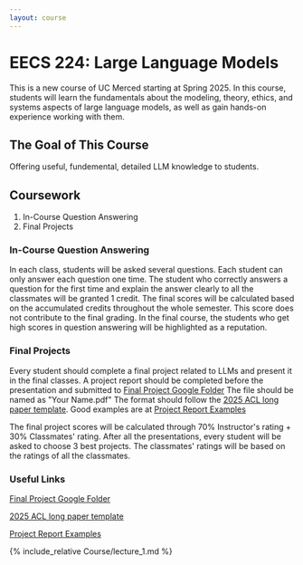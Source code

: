 ```yaml
---
layout: course
---
```


# EECS 224: Large Language Models

This is a new course of UC Merced starting at Spring 2025. In this course, students will learn the fundamentals about the modeling, theory, ethics, and systems aspects of large language models, as well as gain hands-on experience working with them.

## The Goal of This Course

Offering useful, fundemental, detailed LLM knowledge to students.

## Coursework

1. In-Course Question Answering
2. Final Projects

### In-Course Question Answering

In each class, students will be asked several questions. Each student can only answer each question one time. The student who correctly answers a question for the first time and explain the answer clearly to all the classmates will be granted 1 credit. The final scores will be calculated based on the accumulated credits throughout the whole semester. This score does not contribute to the final grading. In the final course, the students who get high scores in question answering will be highlighted as a reputation.

### Final Projects

Every student should complete a final project related to LLMs and present it in the final classes. A project report should be completed before the presentation and submitted to [Final Project Google Folder](https://drive.google.com/drive/folders/1foBTff-e2GpbRGu97B125TFwSLKJX54l?usp=sharing) The file should be named as "Your Name.pdf" The format should follow the [2025 ACL long paper template](https://www.overleaf.com/latex/templates/association-for-computational-linguistics-acl-conference/jvxskxpnznfj). Good examples are at [Project Report Examples](https://aclanthology.org/events/acl-2024/#2024acl-long)

The final project scores will be calculated through 70% Instructor's rating + 30% Classmates' rating. After all the presentations, every student will be asked to choose 3 best projects. The classmates' ratings will be based on the ratings of all the classmates.

### Useful Links

[Final Project Google Folder](https://drive.google.com/drive/folders/1foBTff-e2GpbRGu97B125TFwSLKJX54l?usp=sharing)

[2025 ACL long paper template](https://www.overleaf.com/latex/templates/association-for-computational-linguistics-acl-conference/jvxskxpnznfj)

[Project Report Examples](https://aclanthology.org/events/acl-2024/#2024acl-long)

{% include_relative Course/lecture_1.md %}